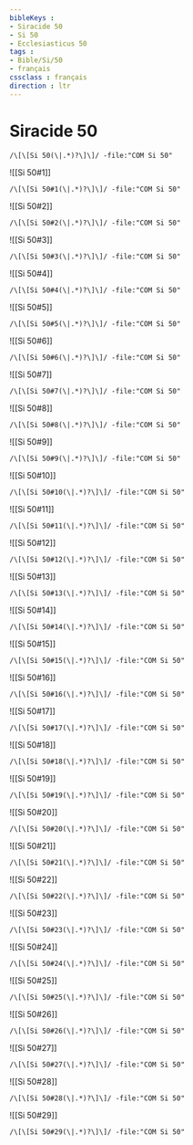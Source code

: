 ```yaml
---
bibleKeys : 
- Siracide 50
- Si 50
- Ecclesiasticus 50
tags : 
- Bible/Si/50
- français
cssclass : français
direction : ltr
---
```


# Siracide 50

```query
/\[\[Si 50(\|.*)?\]\]/ -file:"COM Si 50"
```



![[Si 50#1]]

```query
/\[\[Si 50#1(\|.*)?\]\]/ -file:"COM Si 50"
```

![[Si 50#2]]

```query
/\[\[Si 50#2(\|.*)?\]\]/ -file:"COM Si 50"
```

![[Si 50#3]]

```query
/\[\[Si 50#3(\|.*)?\]\]/ -file:"COM Si 50"
```

![[Si 50#4]]

```query
/\[\[Si 50#4(\|.*)?\]\]/ -file:"COM Si 50"
```

![[Si 50#5]]

```query
/\[\[Si 50#5(\|.*)?\]\]/ -file:"COM Si 50"
```

![[Si 50#6]]

```query
/\[\[Si 50#6(\|.*)?\]\]/ -file:"COM Si 50"
```

![[Si 50#7]]

```query
/\[\[Si 50#7(\|.*)?\]\]/ -file:"COM Si 50"
```

![[Si 50#8]]

```query
/\[\[Si 50#8(\|.*)?\]\]/ -file:"COM Si 50"
```

![[Si 50#9]]

```query
/\[\[Si 50#9(\|.*)?\]\]/ -file:"COM Si 50"
```

![[Si 50#10]]

```query
/\[\[Si 50#10(\|.*)?\]\]/ -file:"COM Si 50"
```

![[Si 50#11]]

```query
/\[\[Si 50#11(\|.*)?\]\]/ -file:"COM Si 50"
```

![[Si 50#12]]

```query
/\[\[Si 50#12(\|.*)?\]\]/ -file:"COM Si 50"
```

![[Si 50#13]]

```query
/\[\[Si 50#13(\|.*)?\]\]/ -file:"COM Si 50"
```

![[Si 50#14]]

```query
/\[\[Si 50#14(\|.*)?\]\]/ -file:"COM Si 50"
```

![[Si 50#15]]

```query
/\[\[Si 50#15(\|.*)?\]\]/ -file:"COM Si 50"
```

![[Si 50#16]]

```query
/\[\[Si 50#16(\|.*)?\]\]/ -file:"COM Si 50"
```

![[Si 50#17]]

```query
/\[\[Si 50#17(\|.*)?\]\]/ -file:"COM Si 50"
```

![[Si 50#18]]

```query
/\[\[Si 50#18(\|.*)?\]\]/ -file:"COM Si 50"
```

![[Si 50#19]]

```query
/\[\[Si 50#19(\|.*)?\]\]/ -file:"COM Si 50"
```

![[Si 50#20]]

```query
/\[\[Si 50#20(\|.*)?\]\]/ -file:"COM Si 50"
```

![[Si 50#21]]

```query
/\[\[Si 50#21(\|.*)?\]\]/ -file:"COM Si 50"
```

![[Si 50#22]]

```query
/\[\[Si 50#22(\|.*)?\]\]/ -file:"COM Si 50"
```

![[Si 50#23]]

```query
/\[\[Si 50#23(\|.*)?\]\]/ -file:"COM Si 50"
```

![[Si 50#24]]

```query
/\[\[Si 50#24(\|.*)?\]\]/ -file:"COM Si 50"
```

![[Si 50#25]]

```query
/\[\[Si 50#25(\|.*)?\]\]/ -file:"COM Si 50"
```

![[Si 50#26]]

```query
/\[\[Si 50#26(\|.*)?\]\]/ -file:"COM Si 50"
```

![[Si 50#27]]

```query
/\[\[Si 50#27(\|.*)?\]\]/ -file:"COM Si 50"
```

![[Si 50#28]]

```query
/\[\[Si 50#28(\|.*)?\]\]/ -file:"COM Si 50"
```

![[Si 50#29]]

```query
/\[\[Si 50#29(\|.*)?\]\]/ -file:"COM Si 50"
```

